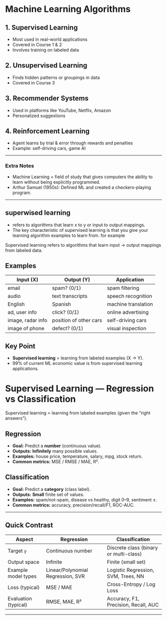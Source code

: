 # Machine Learning Algorithms

## 1. Supervised Learning  
- Most used in real-world applications  
- Covered in Course 1 & 2  
- Involves training on labeled data  

## 2. Unsupervised Learning  
- Finds hidden patterns or groupings in data  
- Covered in Course 3  

## 3. Recommender Systems  
- Used in platforms like YouTube, Netflix, Amazon  
- Personalized suggestions  

## 4. Reinforcement Learning  
- Agent learns by trial & error through rewards and penalties  
- Example: self-driving cars, game AI  

---

### Extra Notes
- Machine Learning = field of study that gives computers the ability to learn without being explicitly programmed.  
- Arthur Samuel (1950s): Defined ML and created a checkers-playing program.

---

## superwised learning
- refers to algorithms that learn x to y or input to output mappings.
-  The key characteristic of supervised learning is that you give your learning algorithm examples to learn from.
for example


Supervised learning refers to algorithms that learn input → output mappings from labeled data.  

## Examples

| Input (X)         | Output (Y)               | Application          |
|-------------------|--------------------------|----------------------|
| email             | spam? (0/1)             | spam filtering       |
| audio             | text transcripts        | speech recognition   |
| English           | Spanish                 | machine translation  |
| ad, user info     | click? (0/1)            | online advertising   |
| image, radar info | position of other cars  | self-driving cars    |
| image of phone    | defect? (0/1)           | visual inspection    |

## Key Point
- **Supervised learning** = learning from labeled examples (X → Y).  
- 99% of current ML economic value is from supervised learning applications.



# Supervised Learning — Regression vs Classification

Supervised learning = learning from labeled examples (given the “right answers”).

## Regression
- **Goal:** Predict a **number** (continuous value).
- **Outputs:** **Infinitely** many possible values.
- **Examples:** house price, temperature, salary, mpg, stock return.
- **Common metrics:** MSE / RMSE / MAE, R².

## Classification
- **Goal:** Predict a **category** (class label).
- **Outputs:** **Small** finite set of values.
- **Examples:** spam/not-spam, disease vs healthy, digit 0–9, sentiment ±.
- **Common metrics:** accuracy, precision/recall/F1, ROC-AUC.

---

## Quick Contrast

| Aspect                | Regression                              | Classification                         |
|----------------------|------------------------------------------|----------------------------------------|
| Target `y`           | Continuous number                        | Discrete class (binary or multi-class) |
| Output space         | Infinite                                 | Finite (small set)                     |
| Example model types  | Linear/Polynomial Regression, SVR        | Logistic Regression, SVM, Trees, NN    |
| Loss (typical)       | MSE / MAE                                | Cross-Entropy / Log Loss               |
| Evaluation (typical) | RMSE, MAE, R²                            | Accuracy, F1, Precision, Recall, AUC   |

---

